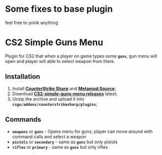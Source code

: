 
# Some fixes to base plugin

feel free to yoink anything

# CS2 Simple Guns Menu

Plugin for CS2 that when a player on game types some **`guns`**, gun menu will open and player will able to select weapon from there.

## Installation

1. Install **[CounterStrike Sharp](https://github.com/roflmuffin/CounterStrikeSharp/releases)** and **[Metamod:Source](https://www.sourcemm.net/downloads.php/?branch=master)**;
2. Download **[CS2-simple-guns-menu releases](https://github.com/FemboyKZ/cs2-simple-guns-menu/releases)** latest;
3. Unzip the archive and upload it into **`csgo/addons/counterstrikesharp/plugins`**;

## Commands

- **`weapons`** or **`guns`** - Opens menu for guns, player can move around with command calls and select a weapon
- **`pistols`** or **`secondary`** - same as **`guns`** but only pistols
- **`rifles`** or **`primary`** - same as **`guns`** but only rifles
